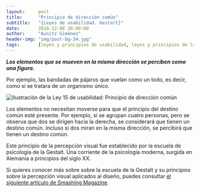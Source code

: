 ```yaml
---
layout:     post
title:      "Principio de dirección común"
subtitle:   "{Leyes de usabilidad. Gestalt}"
date:       2018-12-08 20:00:00
author:     "Aunitz Giménez"
header-img: "img/post-bg-34.jpg"
tags:       [leyes y principios de usabilidad, leyes y principios de la Gestalt]
---
```


<p><em><strong>Los elementos que se mueven en la misma dirección se perciben como una figura.</strong></em></p>

<p>Por ejemplo, las bandadas de pájaros que vuelan como un todo, es decir, como si se tratara de un organismo único.</p>

<p><img src="{{ site.baseurl }}/img/ley-15-principio-de-direccion-comun.png" alt="Ilustración de la Ley 15 de usabilidad: Principio de dirección común"></p>

<p>Los elementos no necesitan moverse para que el principio del destino común esté presente. Por ejemplo, si se agrupan cuatro personas, pero se observa que dos se dirigen hacia la derecha, se considerará que tienen un destino común. Incluso si dos miran en la misma dirección, se percibirá que tienen un destino común.</p>

<p>Este principio de la percepción visual fue establecido por la escuela de psicología de la Gestalt. Una corriente de la psicología moderna, surgida en Alemania a principios del siglo XX.</p>

<p>Si quieres conocer más sobre sobre la escuela de la Gestalt y su principios sobre la percepción visual aplicados al diseño, puedes consultar <a href="https://www.smashingmagazine.com/2014/03/design-principles-visual-perception-and-the-principles-of-gestalt/" target="_blank" rel="noopener noreferrer">el siguiente artículo de Smashing Magazine</a>.</p>